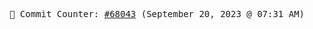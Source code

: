 <p align="center">
    <samp>
        📮 Commit Counter: <a href="https://github.com/Javascript-void0/Javascript-void0/commits/main">#68043</a> (September 20, 2023 @ 07:31 AM)
    </samp>
</p>